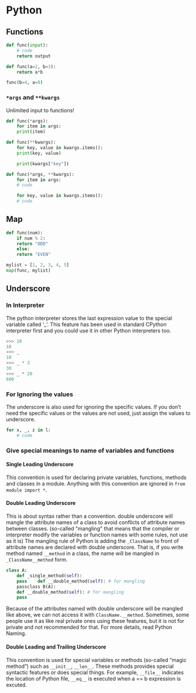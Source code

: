 # Python

## Functions
```python
def func(input):
    # code
    return output
```

```python
def func(a=2, b=3):
    return a*b

func(b=4, a=8)
```

### `*args` and `**kwargs`
Unlimited input to functions!
```python
def func(*args):
    for item in args:
	print(item)
```
```python
def func(**kwargs):
    for key, value in kwargs.items():
	print(key, value)

    print(kwargs["key"])
```

```python
def func(*args, **kwargs):
    for item in args:
	# code

    for key, value in kwargs.items():
	# code
```

## Map
```python
def func(num):
    if num % 2:
	return "ODD"
    else:
	return "EVEN"

mylist = [1, 2, 3, 4, 5]
map(func, mylist)
```

## Underscore

### In Interpreter

The python interpreter stores the last expression value to the special variable called ‘_’. This feature has been used in standard CPython interpreter first and you could use it in other Python interpreters too.

```python
>>> 10
10
>>> _
10
>>> _ * 3
30
>>> _ * 20
600
```

### For Ignoring the values

The underscore is also used for ignoring the specific values. If you don’t need the specific values or the values are not used, just assign the values to underscore.

```python
for x, _, z in l:
    # code
```

### Give special meanings to name of variables and functions

#### Single Leading Underscore

This convention is used for declaring private variables, functions, methods and classes in a module. Anything with this convention are ignored in `from module import *`.

#### Double Leading Underscore

This is about syntax rather than a convention. double underscore will mangle the attribute names of a class to avoid conflicts of attribute names between classes. (so-called "mangling" that means that the compiler or interpreter modify the variables or function names with some rules, not use as it is)
The mangling rule of Python is adding the `_ClassName` to front of attribute names are declared with double underscore.
That is, if you write method named `__method` in a class, the name will be mangled in `_ClassName__method` form.

```python
class A:
    def _single_method(self):
	pass    def __double_method(self): # for mangling
	passclass B(A):
    def __double_method(self): # for mangling
	pass
```

Because of the attributes named with double underscore will be mangled like above, we can not access it with `ClassName.__method`. Sometimes, some people use it as like real private ones using these features, but it is not for private and not recommended for that. For more details, read Python Naming.

#### Double Leading and Trailing Underscore

This convention is used for special variables or methods (so-called “magic method”) such as `__init__`, `__len__`. These methods provides special syntactic features or does special things. For example, `__file__` indicates the location of Python file, `__eq__` is executed when a == b expression is excuted.